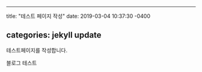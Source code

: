 ---

title: "테스트 페이지 작성" date: 2019-03-04 10:37:30 -0400

categories: jekyll update
-------------------------

테스트페이지를 작성합니다.

블로그 테스트
